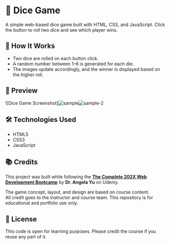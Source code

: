 # 🎲 Dice Game

A simple web-based dice game built with HTML, CSS, and JavaScript. Click the button to roll two dice and see which player wins.

## 🚀 How It Works

- Two dice are rolled on each button click.
- A random number between 1–6 is generated for each die.
- The images update accordingly, and the winner is displayed based on the higher roll.

## 📸 Preview
![Dice Game Screenshot]![sample](https://github.com/user-attachments/assets/165d970c-2f8d-48c0-9930-57618373ebad)![sample-2](https://github.com/user-attachments/assets/ac5da836-9d81-4073-8835-9eaff55b1ba0)

 <!-- Optional: replace with your screenshot path -->

## 🛠️ Technologies Used

- HTML5
- CSS3
- JavaScript

## 📚 Credits

This project was built while following the [**The Complete 202X Web Development Bootcamp**](https://www.udemy.com/course/the-complete-web-development-bootcamp/) by **Dr. Angela Yu** on Udemy.

The game concept, layout, and design are based on course content.  
All credit goes to the instructor and course team. This repository is for educational and portfolio use only.

## 📎 License

This code is open for learning purposes. Please credit the course if you reuse any part of it.
